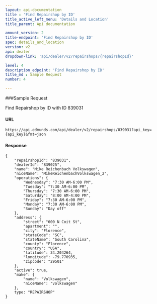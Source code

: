 ```yaml
---
layout: api-documentation
title : 'Find Repairshop by ID'
title_active_left_menu: 'Details and Location'
title_parent: Api documentation

amount_version: 2
title-endpoint: 'Find Repairshop by ID'
spec: details_and_location
version: v2
api: dealer
dropdown-link: 'api/dealer/v2/repairshops/{repairshopId}'

level: 4
description_edpoint: 'Find Repairshop by ID'
title_md : Sample Request
number: 4

---
```


###Sample Request

Find Repairshop by ID with ID 839031

#### URL

    https://api.edmunds.com/api/dealer/v2/repairshops/839031?api_key={api_key}&fmt=json

#### Response

    {
        "repairshopId": "839031",
        "dealerId": "839025",
        "name": "Mike Reichenbach Volkswagen",
        "niceName": "MikeReichenbachVolkswagen_2",
        "operations": {
            "Wednesday": "7:30 AM-6:00 PM",
            "Tuesday": "7:30 AM-6:00 PM",
            "Thursday": "7:30 AM-6:00 PM",
            "Saturday": "8:00 AM-4:00 PM",
            "Friday": "7:30 AM-6:00 PM",
            "Monday": "7:30 AM-6:00 PM",
            "Sunday": "Day off"
        },
        "address": {
            "street": "600 N Coit St",
            "apartment": "",
            "city": "Florence",
            "stateCode": "SC",
            "stateName": "South Carolina",
            "county": "Florence",
            "country": "USA",
            "latitude": 34.204264,
            "longitude": -79.770935,
            "zipcode": "29501"
        },
        "active": true,
        "make": {
            "name": "Volkswagen",
            "niceName": "volkswagen"
        },
        type: "REPAIRSHOP"
    }
